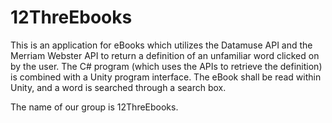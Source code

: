 # 12ThreEbooks
This is an application for eBooks which utilizes the Datamuse API and the Merriam Webster API to return a definition of an unfamiliar word clicked on by the user. The C# program (which uses the APIs to retrieve the definition) is combined with a Unity program interface. The eBook shall be read within Unity, and a word is searched through a search box.

The name of our group is 12ThreEbooks.

